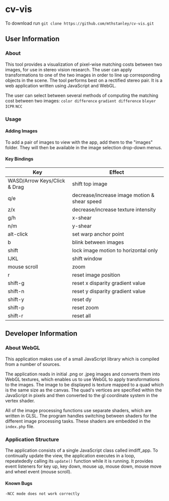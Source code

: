 # cv-vis

To download run `git clone https://github.com/mthstanley/cv-vis.git`

## User Information

### About

This tool provides a visualization of pixel-wise matching costs between two images, for use in stereo vision research. The user can apply transformations to one of the two images in order to line up corresponding objects in the scene. The tool performs best on a rectified stereo pair. It is a web application written using JavaScript and WebGL. 

The user can select between several methods of computing the matching cost between two images: 
`color difference`
`gradient difference`
`bleyer`
`ICPR`
`NCC`

### Usage

#### Adding Images

To add a pair of images to view with the app, add them to the "images" folder. They will then be available in the image selection drop-down menus.

#### Key Bindings

| Key                          | Effect                                       |
|------------------------------|----------------------------------------------|
| WASD/Arrow Keys/Click & Drag | shift top image                              |
| q/e                          | decrease/increase image motion & shear speed |
| z/x                          | decrease/increase texture intensity          |
| g/h                          | x-shear                                      |
| n/m                          | y-shear                                      |
| alt-click                    | set warp anchor point                        |
| b                            | blink between images                         |
| shift                        | lock image motion to horizontal only         |
| IJKL                         | shift window                                 |
| mouse scroll                 | zoom                                         |
| r                            | reset image position                         |
| shift-g                      | reset x disparity gradient value             |
| shift-n                      | reset y disparity gradient value             |
| shift-y                      | reset dy                                     |
| shift-p                      | reset zoom                                   |
| shift-r                      | reset all                                    |

## Developer Information

### About WebGL

This application makes use of a small JavaScript library which is compiled from a number of sources. 

The application reads in initial .png or .jpeg images and converts them into WebGL textures, which enables us to use WebGL to apply transformations to the images. The image to be displayed is texture mapped to a quad which is the same size as the canvas. The quad's vertices are specified within the JavaScript in pixels and then converted to the gl coordinate system in the vertex shader. 

All of the image processing functions use separate shaders, which are written in GLSL. The program handles switching between shaders for the different image processing tasks. These shaders are embedded in the `index.php` file.  

### Application Structure 

The application consists of a single JavaScript class called imdiff_app. To continually update the view, the application executes in a loop, repeatededly calling its `update()` function while it is running. It provides event listeners for key up, key down, mouse up, mouse down, mouse move and wheel event (mouse scroll). 
 
#### Known Bugs
	-NCC mode does not work correctly


